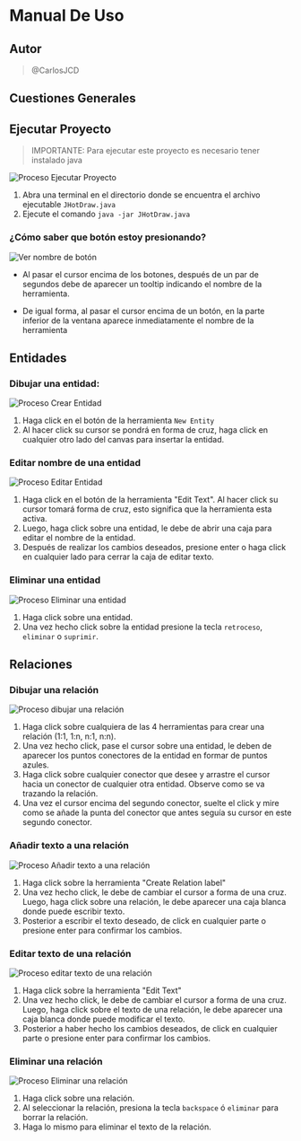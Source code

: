# Manual De Uso

## Autor

> @CarlosJCD

## Cuestiones Generales

## Ejecutar Proyecto

> IMPORTANTE: Para ejecutar este proyecto es necesario tener instalado java

![Proceso Ejecutar Proyecto](/images/cuestionesGenerales/ejecutarProyecto.gif)

1. Abra una terminal en el directorio donde se encuentra el archivo ejecutable `JHotDraw.java`
2. Ejecute el comando `java -jar JHotDraw.java`

### ¿Cómo saber que botón estoy presionando?

![Ver nombre de botón](/images/cuestionesGenerales/verNombreHerramienta.gif)

- Al pasar el cursor encima de los botones, después de un par de segundos debe de aparecer un tooltip indicando el nombre de la herramienta.

- De igual forma, al pasar el cursor encima de un botón, en la parte inferior de la ventana aparece inmediatamente el nombre de la herramienta

## Entidades

### Dibujar una entidad:

![Proceso Crear Entidad](/images/entidades/crearEntidad.gif)

1. Haga click en el botón de la herramienta `New Entity`
2. Al hacer click su cursor se pondrá en forma de cruz, haga click en cualquier otro lado del canvas para insertar la entidad.

### Editar nombre de una entidad

![Proceso Editar Entidad](/images/entidades/editarEntidad.gif)

1. Haga click en el botón de la herramienta "Edit Text". Al hacer click su cursor tomará forma de cruz, esto significa que la herramienta esta activa.
2. Luego, haga click sobre una entidad, le debe de abrir una caja para editar el nombre de la entidad.
3. Después de realizar los cambios deseados, presione enter o haga click en cualquier lado para cerrar la caja de editar texto.

### Eliminar una entidad

![Proceso Eliminar una entidad](/images/entidades/borrarEntidad.gif)

1. Haga click sobre una entidad.
2. Una vez hecho click sobre la entidad presione la tecla `retroceso`, `eliminar` o `suprimir`.

## Relaciones

### Dibujar una relación

![Proceso dibujar una relación](/images/relaciones/crearRelacion.gif)

1. Haga click sobre cualquiera de las 4 herramientas para crear una relación (1:1, 1:n, n:1, n:n).
2. Una vez hecho click, pase el cursor sobre una entidad, le deben de aparecer los puntos conectores de la entidad en formar de puntos azules.
3. Haga click sobre cualquier conector que desee y arrastre el cursor hacia un conector de cualquier otra entidad. Observe como se va trazando la relación.
4. Una vez el cursor encima del segundo conector, suelte el click y mire como se añade la punta del conector que antes seguía su cursor en este segundo conector.

### Añadir texto a una relación

![Proceso Añadir texto a una relación](/images/relaciones/crearTextoRelacion.gif)

1. Haga click sobre la herramienta "Create Relation label"
2. Una vez hecho click, le debe de cambiar el cursor a forma de una cruz. Luego, haga click sobre una relación, le debe aparecer una caja blanca donde puede escribir texto.
3. Posterior a escribir el texto deseado, de click en cualquier parte o presione enter para confirmar los cambios.

### Editar texto de una relación

![Proceso editar texto de una relación](/images/relaciones/editarTextoRelacion.gif)

1. Haga click sobre la herramienta "Edit Text"
2. Una vez hecho click, le debe de cambiar el cursor a forma de una cruz. Luego, haga click sobre el texto de una relación, le debe aparecer una caja blanca donde puede modificar el texto.
3. Posterior a haber hecho los cambios deseados, de click en cualquier parte o presione enter para confirmar los cambios.

### Eliminar una relación

![Proceso Eliminar una relación](/images/relaciones/borrarRelacion.gif)

1. Haga click sobre una relación.
2. Al seleccionar la relación, presiona la tecla `backspace` ó `eliminar` para borrar la relación.
3. Haga lo mismo para eliminar el texto de la relación.
